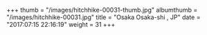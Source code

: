 +++
thumb = "/images/hitchhike-00031-thumb.jpg"
albumthumb = "/images/hitchhike-00031.jpg"
title = "Osaka Osaka-shi , JP"
date = "2017:07:15 22:16:19"
weight = 31
+++
